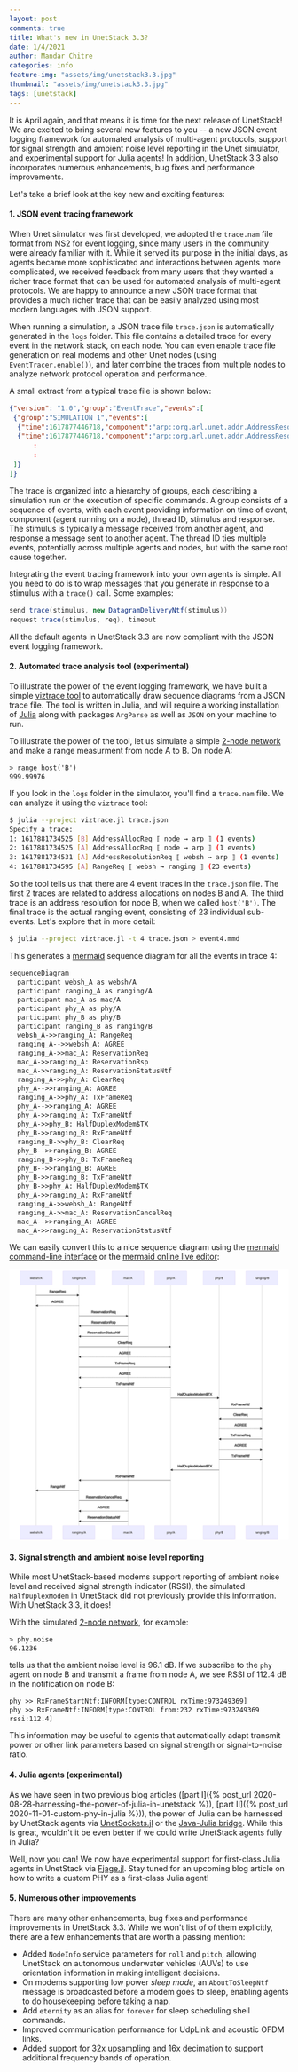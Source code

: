 ```yaml
---
layout: post
comments: true
title: What's new in UnetStack 3.3?
date: 1/4/2021
author: Mandar Chitre
categories: info
feature-img: "assets/img/unetstack3.3.jpg"
thumbnail: "assets/img/unetstack3.3.jpg"
tags: [unetstack]
---
```


It is April again, and that means it is time for the next release of UnetStack! We are excited to bring several new features to you -- a new JSON event logging framework for automated analysis of multi-agent protocols, support for signal strength and ambient noise level reporting in the Unet simulator, and experimental support for Julia agents! In addition, UnetStack 3.3 also incorporates numerous enhancements, bug fixes and performance improvements.

<!--p style="text-align: center;"><a href="https://youtu.be/qFEYA1DlffI" target="_blank" style="font-size: 20px; text-decoration: none;">[ Watch a short video about what's new in UnetStack 3.3 ]</a></p-->

Let's take a brief look at the key new and exciting features:

#### 1. JSON event tracing framework

When Unet simulator was first developed, we adopted the `trace.nam` file format from NS2 for event logging, since many users in the community were already familiar with it. While it served its purpose in the initial days, as agents became more sophisticated and interactions between agents more complicated, we received feedback from many users that they wanted a richer trace format that can be used for automated analysis of multi-agent protocols. We are happy to announce a new JSON trace format that provides a much richer trace that can be easily analyzed using most modern languages with JSON support.

When running a simulation, a JSON trace file `trace.json` is automatically generated in the `logs` folder. This file contains a detailed trace for every event in the network stack, on each node. You can even enable trace file generation on real modems and other Unet nodes (using `EventTracer.enable()`), and later combine the traces from multiple nodes to analyze network protocol operation and performance.

A small extract from a typical trace file is shown below:

```json
{"version": "1.0","group":"EventTrace","events":[
 {"group":"SIMULATION 1","events":[
  {"time":1617877446718,"component":"arp::org.arl.unet.addr.AddressResolution/B","threadID":"0bfb305d-4920-4df0-af95-5282b048b5ec","stimulus":{"clazz":"org.arl.unet.addr.AddressAllocReq","messageID":"0bfb305d-4920-4df0-af95-5282b048b5ec","performative":"REQUEST","sender":"node","recipient":"arp"},"response":{"clazz":"org.arl.unet.addr.AddressAllocRsp","messageID":"3e421e28-89ca-44ec-bc65-16cc404d3703","performative":"INFORM","recipient":"node"}},
  {"time":1617877446718,"component":"arp::org.arl.unet.addr.AddressResolution/A","threadID":"04f5b1b9-9178-4e27-aae7-e2a0c4ffcd89","stimulus":{"clazz":"org.arl.unet.addr.AddressAllocReq","messageID":"04f5b1b9-9178-4e27-aae7-e2a0c4ffcd89","performative":"REQUEST","sender":"node","recipient":"arp"},"response":{"clazz":"org.arl.unet.addr.AddressAllocRsp","messageID":"e0fe806d-625d-4261-b24c-6655b90cc06a","performative":"INFORM","recipient":"node"}},
      :
      :
 ]}
]}
```

The trace is organized into a hierarchy of groups, each describing a simulation run or the execution of specific commands. A group consists of a sequence of events, with each event providing information on time of event, component (agent running on a node), thread ID, stimulus and response. The stimulus is typically a message received from another agent, and response a message sent to another agent. The thread ID ties multiple events, potentially across multiple agents and nodes, but with the same root cause together.

Integrating the event tracing framework into your own agents is simple. All you need to do is to wrap messages that you generate in response to a stimulus with a `trace()` call. Some examples:

```groovy
send trace(stimulus, new DatagramDeliveryNtf(stimulus))
request trace(stimulus, req), timeout
```

All the default agents in UnetStack 3.3 are now compliant with the JSON event logging framework.

#### 2. Automated trace analysis tool (experimental)

To illustrate the power of the event logging framework, we have built a simple [viztrace tool](https://github.com/org-arl/unet-contrib/tree/master/tools/viztrace) to automatically draw sequence diagrams from a JSON trace file. The tool is written in Julia, and will require a working installation of [Julia](https://julialang.org/downloads/) along with packages `ArgParse` as well as `JSON` on your machine to run.

To illustrate the power of the tool, let us simulate a simple [2-node network](https://unetstack.net/handbook/unet-handbook_getting_started.html) and make a range measurment from node A to B. On node A:

```
> range host('B')
999.99976
```

If you look in the `logs` folder in the simulator, you'll find a `trace.nam` file. We can analyze it using the `viztrace` tool:

```sh
$ julia --project viztrace.jl trace.json
Specify a trace:
1: 1617881734525 [B] AddressAllocReq ⟦ node → arp ⟧ (1 events)
2: 1617881734525 [A] AddressAllocReq ⟦ node → arp ⟧ (1 events)
3: 1617881734531 [A] AddressResolutionReq ⟦ websh → arp ⟧ (1 events)
4: 1617881734595 [A] RangeReq ⟦ websh → ranging ⟧ (23 events)
```

So the tool tells us that there are 4 event traces in the `trace.json` file. The first 2 traces are related to address allocations on nodes B and A. The third trace is an address resolution for node B, when we called `host('B')`. The final trace is the actual ranging event, consisting of 23 individual sub-events. Let's explore that in more detail:

```sh
$ julia --project viztrace.jl -t 4 trace.json > event4.mmd
```

This generates a [mermaid](https://mermaid-js.github.io/) sequence diagram for all the events in trace 4:

```
sequenceDiagram
  participant websh_A as websh/A
  participant ranging_A as ranging/A
  participant mac_A as mac/A
  participant phy_A as phy/A
  participant phy_B as phy/B
  participant ranging_B as ranging/B
  websh_A->>ranging_A: RangeReq
  ranging_A-->>websh_A: AGREE
  ranging_A->>mac_A: ReservationReq
  mac_A->>ranging_A: ReservationRsp
  mac_A->>ranging_A: ReservationStatusNtf
  ranging_A->>phy_A: ClearReq
  phy_A-->>ranging_A: AGREE
  ranging_A->>phy_A: TxFrameReq
  phy_A-->>ranging_A: AGREE
  phy_A->>ranging_A: TxFrameNtf
  phy_A->>phy_B: HalfDuplexModem$TX
  phy_B->>ranging_B: RxFrameNtf
  ranging_B->>phy_B: ClearReq
  phy_B-->>ranging_B: AGREE
  ranging_B->>phy_B: TxFrameReq
  phy_B-->>ranging_B: AGREE
  phy_B->>ranging_B: TxFrameNtf
  phy_B->>phy_A: HalfDuplexModem$TX
  phy_A->>ranging_A: RxFrameNtf
  ranging_A->>websh_A: RangeNtf
  ranging_A->>mac_A: ReservationCancelReq
  mac_A-->>ranging_A: AGREE
  mac_A->>ranging_A: ReservationStatusNtf
```

We can easily convert this to a nice sequence diagram using the [mermaid command-line interface](https://github.com/mermaid-js/mermaid-cli) or the [mermaid online live editor](https://mermaid-js.github.io/mermaid-live-editor):

![](assets/img/mermaid-diagram-20210408195013.svg)

#### 3. Signal strength and ambient noise level reporting

While most UnetStack-based modems support reporting of ambient noise level and received signal strength indicator (RSSI), the simulated `HalfDuplexModem` in UnetStack did not previously provide this information. With UnetStack 3.3, it does!

With the simulated [2-node network](https://unetstack.net/handbook/unet-handbook_getting_started.html), for example:

```
> phy.noise
96.1236
```

tells us that the ambient noise level is 96.1 dB. If we subscribe to the `phy` agent on node B and transmit a frame from node A, we see RSSI of 112.4 dB in the notification on node B:

```
phy >> RxFrameStartNtf:INFORM[type:CONTROL rxTime:973249369]
phy >> RxFrameNtf:INFORM[type:CONTROL from:232 rxTime:973249369 rssi:112.4]
```

This information may be useful to agents that automatically adapt transmit power or other link parameters based on signal strength or signal-to-noise ratio.

#### 4. Julia agents (experimental)

As we have seen in two previous blog articles ([part I]({% post_url 2020-08-28-harnessing-the-power-of-julia-in-unetstack %}), [part II]({% post_url 2020-11-01-custom-phy-in-julia %})), the power of Julia can be harnessed by UnetStack agents via [UnetSockets.jl](https://github.com/org-arl/UnetSockets.jl) or the [Java-Julia bridge](https://github.com/org-arl/jajub). While this is great, wouldn't it be even better if we could write UnetStack agents fully in Julia?

Well, now you can! We now have experimental support for first-class Julia agents in UnetStack via [Fjage.jl](https://github.com/org-arl/Fjage.jl). Stay tuned for an upcoming blog article on how to write a custom PHY as a first-class Julia agent!

#### 5. Numerous other improvements

There are many other enhancements, bug fixes and performance improvements in UnetStack 3.3. While we won't list of of them explicitly, there are a few enhancements that are worth a passing mention:

- Added `NodeInfo` service parameters for `roll` and `pitch`, allowing UnetStack on autonomous underwater vehicles (AUVs) to use orientation information in making intelligent decisions.
- On modems supporting low power _sleep mode_, an `AboutToSleepNtf` message is broadcasted before a modem goes to sleep, enabling agents to do housekeeping before taking a nap.
- Add `eternity` as an alias for `forever` for sleep scheduling shell commands.
- Improved communication performance for UdpLink and acoustic OFDM links.
- Added support for 32x upsampling and 16x decimation to support additional frequency bands of operation.
